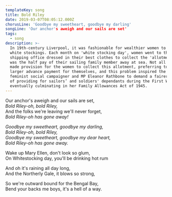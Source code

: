 ```yaml
---
templateKey: song
title: Bold Riley
date: 2019-03-07T08:05:12.000Z
chorusLine: 'Goodbye my sweetheart, goodbye my darling'
songLine: 'Our anchor's aweigh and our sails are set'
tags:
  - song
description: >-
  In 19th-century Liverpool, it was fashionable for wealthier women to wear
  white stockings. Each month on 'white stocking day', women went to the
  shipping office dressed in their best clothes to collect the 'allotment' which
  was the half pay of their sailing family member away at sea. Not all sailors
  made provision for the women to collect this allotment, preferring to take a
  larger advance payment for themselves, and this problem inspired the Liverpool
  feminist social campaigner and MP Eleanor Rathbone to demand a fairer system
  of providing for sailors’ and soldiers' dependants during the First World War,
  eventually culminating in her Family Allowances Act of 1945.
---
```

Our anchor's aweigh and our sails are set,\
_Bold Riley-oh, bold Riley,_\
And the folks we're leaving we'll never forget,\
_Bold Riley-oh has gone away!_

_Goodbye my sweetheart, goodbye my darling,_\
_Bold Riley-oh, bold Riley,_\
_Goodbye my sweetheart, goodbye my dear heart,_\
_Bold Riley-oh has gone away._

Wake up Mary Ellen, don't look so glum,\
On Whitestocking day, you'll be drinking hot rum

And oh it's raining all day long,\
And the Northerly Gale, it blows so strong,

So we're outward bound for the Bengal Bay,\
Bend your backs me boys, it's a hell of a way.

